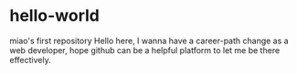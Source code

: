 # hello-world
miao's first repository
Hello here, I wanna have a career-path change as a web developer, hope github can be a helpful platform to let me be there effectively.
